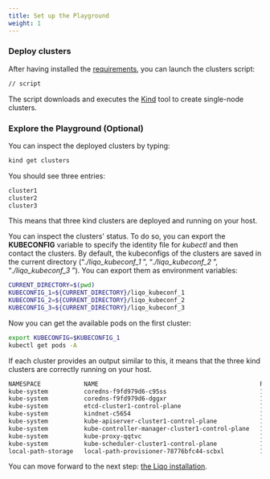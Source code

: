 ```yaml
---
title: Set up the Playground
weight: 1
---
```


### Deploy clusters

After having installed the [requirements](/gettingstarted#system-requirements), you can launch the clusters script:

```bash
// script
```

The script downloads and executes the [Kind](https://kind.sigs.k8s.io) tool to create single-node clusters. 

### Explore the Playground (Optional)

You can inspect the deployed clusters by typing:

```bash
kind get clusters
```

You should see three entries:

```bash
cluster1
cluster2
cluster3
```

This means that three kind clusters are deployed and running on your host.

You can inspect the clusters' status. 
To do so, you can export the **KUBECONFIG** variable to specify the identity file for *kubectl* and then contact the clusters.
By default, the kubeconfigs of the clusters are saved in the current directory (“*./liqo_kubeconf_1* ”, “*./liqo_kubeconf_2* ”, “*./liqo_kubeconf_3* ”). 
You can export them as environment variables:

```bash
CURRENT_DIRECTORY=$(pwd)
KUBECONFIG_1=${CURRENT_DIRECTORY}/liqo_kubeconf_1
KUBECONFIG_2=${CURRENT_DIRECTORY}/liqo_kubeconf_2
KUBECONFIG_3=${CURRENT_DIRECTORY}/liqo_kubeconf_3
```

Now you can get the available pods on the first cluster:

```bash
export KUBECONFIG=$KUBECONFIG_1
kubectl get pods -A
```

If each cluster provides an output similar to this, it means that the three kind clusters are correctly running on your host.

```bash
NAMESPACE            NAME                                             READY   STATUS    
kube-system          coredns-f9fd979d6-c95ss                          1/1     Running            
kube-system          coredns-f9fd979d6-dggxr                          1/1     Running             
kube-system          etcd-cluster1-control-plane                      1/1     Running             
kube-system          kindnet-c5654                                    1/1     Running             
kube-system          kube-apiserver-cluster1-control-plane            1/1     Running             
kube-system          kube-controller-manager-cluster1-control-plane   1/1     Running             
kube-system          kube-proxy-qqtvc                                 1/1     Running             
kube-system          kube-scheduler-cluster1-control-plane            1/1     Running             
local-path-storage   local-path-provisioner-78776bfc44-scbxl          1/1     Running             
```

You can move forward to the next step: [the Liqo installation](../install).
